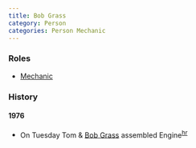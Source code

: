 ```yaml
---
title: Bob Grass
category: Person
categories: Person Mechanic
---
```


### Roles

* [Mechanic](Mechanic)

### History

#### 1976

- On Tuesday Tom & [Bob Grass](Bob-Grass) assembled Engine<sup>[hr][]</sup>


[hr]: History-Idona "Meany History Reports, by Idona Kellogg"